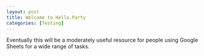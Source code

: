```yaml
---
layout: post
title: Welcome to Hello.Party
categories: [Testing]
---
```


Eventually this will be a moderately useful resource for people using Google Sheets for a wide range of tasks.
